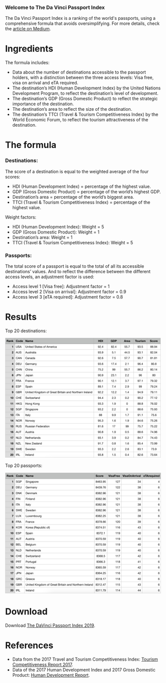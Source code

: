 ### Welcome to The Da Vinci Passport Index

The Da Vinci Passport Index is a ranking of the world's passports, using a comprehensive formula that avoids oversimplifying.
For more details, check the <a href="https://medium.com/@AndreaDaVinci/the-da-vinci-passport-index-c3e574c15adb?">article on Medium</a>.

# Ingredients

The formula includes:

- Data about the number of destinations accessible to the passport holders, with a distinction between the three access levels: Visa free, visa on arrival and eTA required.
- The destination’s HDI (Human Development Index) by the United Nations Development Program, to reflect the destination’s level of development.
- The destination’s GDP (Gross Domestic Product) to reflect the strategic importance of the destination.
- The destination’s area to reflect the size of the destination.
- The destination’s TTCI (Travel & Tourism Competitiveness Index) by the World Economic Forum, to reflect the tourism attractiveness of the destination.

# The formula

### Destinations:

The score of a destination is equal to the weighted average of the four scores:

- HDI (Human Development Index) = percentage of the highest value.
- GDP (Gross Domestic Product) = percentage of the world’s highest GDP.
- Destination’s area = percentage of the world’s biggest area.
- TTCI (Travel & Tourism Competitiveness Index) = percentage of the highest value.

Weight factors:

- HDI (Human Development Index): Weight = 5
- GDP (Gross Domestic Product):	Weight = 1
- Destination’s area:	Weight = 1
- TTCI (Travel & Tourism Competitiveness Index): Weight = 5

### Passports:

The total score of a passport is equal to the total of all its accessible destinations’ values. And to reflect the difference between the different access levels, an adjustment factor is used:

- Access level 1 [Visa free]: Adjustment factor = 1
- Access level 2 [Visa on arrival]: Adjustment factor = 0.9
- Access level 3 [eTA required]: Adjustment factor = 0.8

# Results

Top 20 destinations:

<img src="https://github.com/AndreaDaVinci/TheDaVinciPassportIndex/raw/master/TheReportGenerator/Results/Top20Destinations.png" alt="hi" class="inline"/>

Top 20 passports:

<img src="https://github.com/AndreaDaVinci/TheDaVinciPassportIndex/raw/master/TheReportGenerator/Results/Top20Passports.png" alt="hi" class="inline"/>

# Download

Download [The DaVinci Passport Index 2019](https://github.com/AndreaDaVinci/TheDaVinciPassportIndex/raw/master/TheReportGenerator/Results/The%20Da%20Vinci%20Passport%20Index%202019.pdf).

# References

- Data from the 2017 Travel and Tourism Competitiveness Index: <a href="https://www.weforum.org/reports/the-travel-tourism-competitiveness-report-2017">Tourism Competitiveness Report 2017</a>.
- Data of the 2017 Human Development Index and 2017 Gross Domestic Product: <a href="http://hdr.undp.org/en/content/human-development-report-office-statistical-data-api">Human Development Report</a>.
